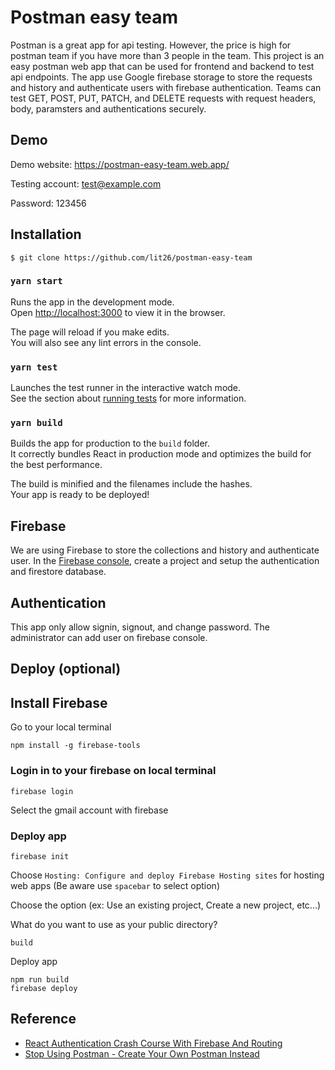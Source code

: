 # Postman easy team

Postman is a great app for api testing. However, the price is high for postman team if you have more than 3 people in the team. This project is an easy postman web app that can be used for frontend and backend to test api endpoints. The app use Google firebase storage to store the requests and history and authenticate users with firebase authentication. Teams can test GET, POST, PUT, PATCH, and DELETE requests with request headers, body, paramsters and authentications securely.


## Demo
Demo website: https://postman-easy-team.web.app/

Testing account: test@example.com

Password: 123456

## Installation
```
$ git clone https://github.com/lit26/postman-easy-team
```
### `yarn start`

Runs the app in the development mode.\
Open [http://localhost:3000](http://localhost:3000) to view it in the browser.

The page will reload if you make edits.\
You will also see any lint errors in the console.

### `yarn test`

Launches the test runner in the interactive watch mode.\
See the section about [running tests](https://facebook.github.io/create-react-app/docs/running-tests) for more information.

### `yarn build`

Builds the app for production to the `build` folder.\
It correctly bundles React in production mode and optimizes the build for the best performance.

The build is minified and the filenames include the hashes.\
Your app is ready to be deployed!

## Firebase

We are using Firebase to store the collections and history and authenticate user. In the [Firebase console](
https://console.firebase.google.com
), create a project and setup the authentication and firestore database. 

## Authentication
This app only allow signin, signout, and change password. The administrator can add user on firebase console.

## Deploy (optional)

## Install Firebase

Go to your local terminal

```
npm install -g firebase-tools
```
### Login in to your firebase on local terminal
```
firebase login
```
Select the gmail account with firebase

### Deploy app
```
firebase init
```
Choose `Hosting: Configure and deploy Firebase Hosting sites` for hosting web apps (Be aware use `spacebar` to select option)

Choose the option (ex: Use an existing project, Create a new project, etc...)

What do you want to use as your public directory?
```
build
```

Deploy app
```
npm run build
firebase deploy
```

## Reference

- [React Authentication Crash Course With Firebase And Routing](https://www.youtube.com/watch?v=PKwu15ldZ7k)
- [Stop Using Postman - Create Your Own Postman Instead](https://www.youtube.com/watch?v=qQR0mfFGRmo)
